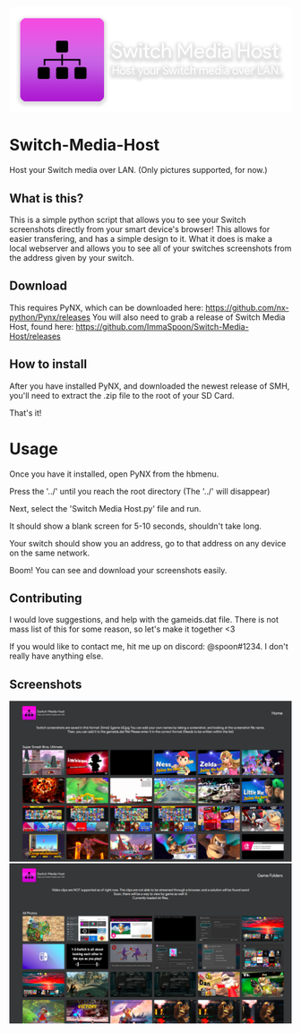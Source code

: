 ![Logo](Nintendo/resources/logo.png?raw=true)
# Switch-Media-Host
Host your Switch media over LAN. (Only pictures supported, for now.)

## What is this?
This is a simple python script that allows you to see your Switch screenshots directly from your smart device's browser! This allows for easier transfering, and has a simple design to it. What it does is make a local webserver and allows you to see all of your switches screenshots from the address given by your switch.

## Download
This requires PyNX, which can be downloaded here:
https://github.com/nx-python/Pynx/releases
You will also need to grab a release of Switch Media Host, found here:
https://github.com/ImmaSpoon/Switch-Media-Host/releases

## How to install
After you have installed PyNX, and downloaded the newest release of SMH, you'll need to extract the .zip file to the root of your SD Card.

That's it!

# Usage
Once you have it installed, open PyNX from the hbmenu.

Press the '../' until you reach the root directory (The '../' will disappear)

Next, select the 'Switch Media Host.py' file and run.

It should show a blank screen for 5-10 seconds, shouldn't take long.

Your switch should show you an address, go to that address on any device on the same network.

Boom! You can see and download your screenshots easily.

## Contributing
I would love suggestions, and help with the gameids.dat file. There is not mass list of this for some reason, so let's make it together <3

If you would like to contact me, hit me up on discord: @spoon#1234. I don't really have anything else.

## Screenshots
![Screenshot](Nintendo/resources/screenshot1.png?raw=true)
![Screenshot](Nintendo/resources/screenshot2.png?raw=true)
